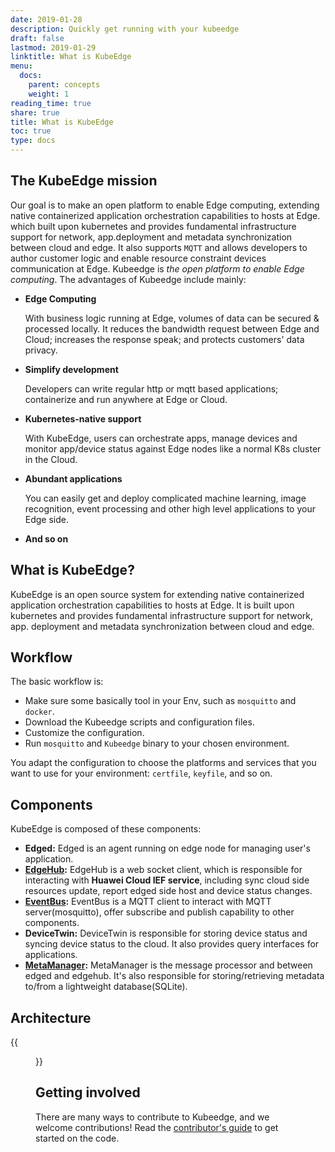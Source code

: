 ```yaml
---
date: 2019-01-28
description: Quickly get running with your kubeedge
draft: false
lastmod: 2019-01-29
linktitle: What is KubeEdge
menu:
  docs:
    parent: concepts
    weight: 1
reading_time: true
share: true
title: What is KubeEdge
toc: true
type: docs
---
```

## The KubeEdge mission

Our goal is to make an open platform to enable Edge computing, extending native containerized
application orchestration capabilities to hosts at Edge. which built upon kubernetes and provides
fundamental infrastructure support for network, app.deployment and metadata synchronization
between cloud and edge. It also supports `MQTT` and allows developers to author customer logic
and enable resource constraint devices communication at Edge. Kubeedge is *the open platform to enable Edge computing*.
The advantages of Kubeedge include mainly:

* **Edge Computing**

     With business logic running at Edge, volumes of data can be secured & processed locally. It reduces the bandwidth
     request between Edge and Cloud; increases the response speak; and protects customers' data privacy.

* **Simplify development**

     Developers can write regular http or mqtt based applications; containerize and run anywhere at Edge or Cloud.

* **Kubernetes-native support**

     With KubeEdge, users can orchestrate apps, manage devices and monitor app/device status against Edge nodes like
     a normal K8s cluster in the Cloud.

* **Abundant applications**

     You can easily get and deploy complicated machine learning, image recognition, event processing and other high
     level applications to your Edge side.

* **And so on**

## What is KubeEdge?

KubeEdge is an open source system for extending native containerized application
orchestration capabilities to hosts at Edge. It is built upon kubernetes and provides
fundamental infrastructure support for network, app. deployment and metadata
synchronization between cloud and edge.

## Workflow 

The basic workflow is:

* Make sure some basically tool in your Env, such as `mosquitto` and `docker`.
* Download the Kubeedge scripts and configuration files.
* Customize the configuration.
* Run `mosquitto` and `Kubeedge` binary to your chosen environment.

You adapt the configuration to choose the platforms and services that you want
to use for your environment: `certfile`, `keyfile`, and so on.

## Components
KubeEdge is composed of these components:

- **Edged:** Edged is an agent running on edge node for managing user's application.
- **[EdgeHub](/en/docs/edgehub):** EdgeHub is a web socket client, which is responsible for interacting with **Huawei Cloud IEF service**, including sync cloud side resources update, report edged side host and device status changes.
- **[EventBus](/en/docs/event-bus):** EventBus is a MQTT client to interact with MQTT server(mosquitto), offer subscribe and publish capability to other components.
- **DeviceTwin:** DeviceTwin is responsible for storing device status and syncing device status to the cloud. It also provides query interfaces for applications.
- **[MetaManager](/en/docs/meta-manager):** MetaManager is the message processor and between edged and edgehub. It's also responsible for storing/retrieving metadata to/from a lightweight database(SQLite). 

## Architecture

{{<figure library="1" src="kubeedge_arch.png" title="">}}

## Getting involved

There are many ways to contribute to Kubeedge, and we welcome contributions! 
Read the [contributor's guide](/en/docs/contributing) to get started on the 
code.
